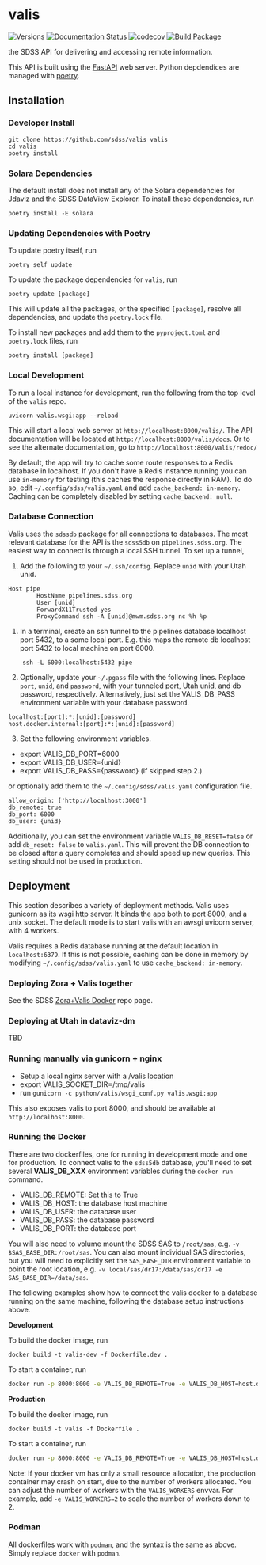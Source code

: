 # valis

![Versions](https://img.shields.io/badge/python->3.7-blue)
[![Documentation Status](https://readthedocs.org/projects/sdss-valis/badge/?version=latest)](https://sdss-valis.readthedocs.io/en/latest/?badge=latest)
[![codecov](https://codecov.io/gh/sdss/valis/branch/master/graph/badge.svg)](https://codecov.io/gh/sdss/valis)
[![Build Package](https://github.com/sdss/valis/actions/workflows/build.yml/badge.svg)](https://github.com/sdss/valis/actions/workflows/build.yml)

the SDSS API for delivering and accessing remote information.

This API is built using the [FastAPI](https://fastapi.tiangolo.com/) web server.  Python depdendices are managed with [poetry](https://python-poetry.org/).

## Installation
### Developer Install
```
git clone https://github.com/sdss/valis valis
cd valis
poetry install
```

### Solara Dependencies

The default install does not install any of the Solara dependencies for Jdaviz and the SDSS DataView Explorer.  To install these dependencies, run
```
poetry install -E solara
```

### Updating Dependencies with Poetry
To update poetry itself, run
```
poetry self update
```

To update the package dependencies for `valis`, run
```
poetry update [package]
```
This will update all the packages, or the specified `[package]`, resolve all dependencies, and update the `poetry.lock` file.

To install new packages and add them to the `pyproject.toml` and `poetry.lock` files, run
```
poetry install [package]
```

### Local Development

To run a local instance for development, run the following from the top level of the `valis` repo.
```
uvicorn valis.wsgi:app --reload
```
This will start a local web server at `http://localhost:8000/valis/`.  The API documentation will be located at `http://localhost:8000/valis/docs`.  Or to see the alternate documentation, go to `http://localhost:8000/valis/redoc/`

By default, the app will try to cache some route responses to a Redis database in localhost. If you don't have a Redis instance running you can use `in-memory` for testing (this caches the response directly in RAM). To do so, edit `~/.config/sdss/valis.yaml` and add `cache_backend: in-memory`. Caching can be completely disabled by setting `cache_backend: null`.

### Database Connection

Valis uses the `sdssdb` package for all connections to databases.  The most relevant database for the API is the `sdss5db` on `pipelines.sdss.org`.  The easiest way to connect is through a local SSH tunnel. To set up a tunnel,

1. Add the following to your `~/.ssh/config`. Replace `unid` with your Utah unid.

```
Host pipe
        HostName pipelines.sdss.org
        User [unid]
        ForwardX11Trusted yes
        ProxyCommand ssh -A [unid]@mwm.sdss.org nc %h %p
```
1. In a terminal, create an ssh tunnel to the pipelines database localhost port 5432, to a some local port. E.g. this maps the remote db localhost port 5432 to local machine on port 6000.
```
    ssh -L 6000:localhost:5432 pipe
```
2. Optionally, update your `~/.pgass` file with the following lines. Replace `port`, `unid`, and `password`, with your tunneled port, Utah unid, and db password, respectively. Alternatively, just set the VALIS_DB_PASS environment variable with your database password.
```
localhost:[port]:*:[unid]:[password]
host.docker.internal:[port]:*:[unid]:[password]
```
3. Set the following environment variables.

- export VALIS_DB_PORT=6000
- export VALIS_DB_USER={unid}
- export VALIS_DB_PASS={password} (if skipped step 2.)

or optionally add them to the `~/.config/sdss/valis.yaml` configuration file.

```
allow_origin: ['http://localhost:3000']
db_remote: true
db_port: 6000
db_user: {unid}
```

Additionally, you can set the environment variable `VALIS_DB_RESET=false` or add `db_reset: false` to `valis.yaml`. This will prevent the DB connection to be closed after a query completes and should speed up new queries. This setting should not be used in production.

## Deployment

This section describes a variety of deployment methods.  Valis uses gunicorn as its
wsgi http server. It binds the app both to port 8000, and a unix socket.  The default mode is to start valis with an awsgi uvicorn server, with 4 workers.

Valis requires a Redis database running at the default location in `localhost:6379`.  If this is not possible, caching can be done in memory by modifying `~/.config/sdss/valis.yaml` to use `cache_backend: in-memory`.

### Deploying Zora + Valis together
See the SDSS [Zora+Valis Docker](https://github.com/sdss/zora_valis_dockers) repo page.

### Deploying at Utah in dataviz-dm
TBD

### Running manually via gunicorn + nginx
 - Setup a local nginx server with a /valis location
 - export VALIS_SOCKET_DIR=/tmp/valis
 - run `gunicorn -c python/valis/wsgi_conf.py valis.wsgi:app`

This also exposes valis to port 8000, and should be available at `http://localhost:8000`.

### Running the Docker

There are two dockerfiles, one for running in development mode and one for production.  To connect valis to the `sdss5db` database, you'll need to set several **VALIS_DB_XXX** environment variables during the `docker run` command.

- VALIS_DB_REMOTE: Set this to True
- VALIS_DB_HOST: the database host machine
- VALIS_DB_USER: the database user
- VALIS_DB_PASS: the database password
- VALIS_DB_PORT: the database port

You will also need to volume mount the SDSS SAS to `/root/sas`, e.g. `-v $SAS_BASE_DIR:/root/sas`.  You can also mount individual SAS directories, but you will need to explicitly set the `SAS_BASE_DIR` environment variable to point the root location, e.g. `-v local/sas/dr17:/data/sas/dr17 -e SAS_BASE_DIR=/data/sas`.

The following examples show how to connect the valis docker to a database running on the same machine, following the database setup instructions above.

**Development**

To build the docker image, run

`docker build -t valis-dev -f Dockerfile.dev .`

To start a container, run
```bash
docker run -p 8000:8000 -e VALIS_DB_REMOTE=True -e VALIS_DB_HOST=host.docker.internal -e VALIS_DB_USER=[user] -e VALIS_DB_PASS=[password] -e VALIS_DB_PORT=6000 -v $SAS_BASE_DIR:/root/sas valis-dev
```

**Production**

To build the docker image, run

`docker build -t valis -f Dockerfile .`

To start a container, run
```bash
docker run -p 8000:8000 -e VALIS_DB_REMOTE=True -e VALIS_DB_HOST=host.docker.internal -e VALIS_DB_USER=[user] -e VALIS_DB_PASS=[password] -e VALIS_DB_PORT=6000 -v $SAS_BASE_DIR:/root/sas valis
```
Note:  If your docker vm has only a small resource allocation, the production container may crash on start, due to the number of workers allocated. You can adjust the number of workers with the `VALIS_WORKERS` envvar.  For example, add `-e VALIS_WORKERS=2` to scale the number of workers down to 2.

### Podman

All dockerfiles work with `podman`, and the syntax is the same as above.  Simply replace `docker` with `podman`.
